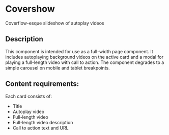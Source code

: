 # Covershow
Coverflow-esque slideshow of autoplay videos

## Description

This component is intended for use as a full-width page component. It includes autoplaying background videos on the active card and a modal for playing a full-length video with call to action. The component degrades to a simple carousel on mobile and tablet breakpoints.

## Content requirements:

Each card consists of:
* Title
* Autoplay video
* Full-length video
* Full-length video description
* Call to action text and URL

